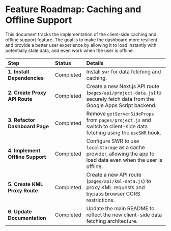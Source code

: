 # Feature Roadmap: Caching and Offline Support

This document tracks the implementation of the client-side caching and offline support feature. The goal is to make the dashboard more resilient and provide a better user experience by allowing it to load instantly with potentially stale data, and even work when the user is offline.

| Step                                            | Status        | Details                                                                                                                            |
| :---------------------------------------------- | :------------ | :--------------------------------------------------------------------------------------------------------------------------------- |
| **1. Install Dependencies**                     | Completed     | Install `swr` for data fetching and caching.                                                                                       |
| **2. Create Proxy API Route**                   | Completed     | Create a new Next.js API route (`pages/api/project-data.js`) to securely fetch data from the Google Apps Script backend.             |
| **3. Refactor Dashboard Page**                  | Completed     | Remove `getServerSideProps` from `pages/project.js` and switch to client-side data fetching using the `useSWR` hook.                 |
| **4. Implement Offline Support**                | Completed     | Configure SWR to use `localStorage` as a cache provider, allowing the app to load data even when the user is offline.              |
| **5. Create KML Proxy Route**                   | Completed     | Create a new API route (`pages/api/kml-data.js`) to proxy KML requests and bypass browser CORS restrictions.                       |
| **6. Update Documentation**                     | Completed     | Update the main README to reflect the new client-side data fetching architecture.                                                  |
